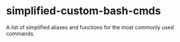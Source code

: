 # simplified-custom-bash-cmds
A list of simplified aliases and functions for the most commonly used commands.

